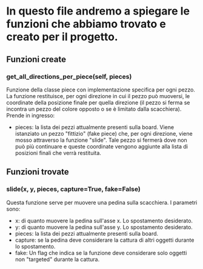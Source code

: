 # In questo file andremo a spiegare le funzioni che abbiamo trovato e creato per il progetto.

## Funzioni create
### get_all_directions_per_piece(self, pieces)
Funzione della classe piece con implementazione specifica per ogni pezzo. 
La funzione restituisce, per ogni direzione in cui il pezzo può muoversi, le coordinate della posizione finale per quella direzione (il pezzo si ferma se incontra un pezzo del colore opposto o se è limitato dalla scacchiera). 
Prende in ingresso:
- pieces: la lista dei pezzi attualmente presenti sulla board.
Viene istanziato un pezzo "fittizio" (fake piece) che, per ogni direzione, viene mosso attraverso la funzione "slide". Tale pezzo si fermerà dove non può più continuare e queste coordinate vengono aggiunte alla lista di posizioni finali che verrà restituita. 


## Funzioni trovate
### slide(x, y, pieces, capture=True, fake=False)
Questa funzione serve per muovere una pedina sulla scacchiera. I parametri sono:
- x: di quanto muovere la pedina sull'asse x. Lo spostamento desiderato.
- y: di quanto muovere la pedina sull'asse y. Lo spostamento desiderato.
- pieces: la lista dei pezzi attualmente presenti sulla board.
- capture: se la pedina deve considerare la cattura di altri oggetti durante lo spostamento.
- fake: Un flag che indica se la funzione deve considerare solo oggetti non "targeted" durante la cattura.